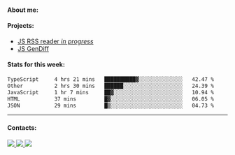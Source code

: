 #### About me:

#### Projects:
- [JS RSS reader *in progress*](https://github.com/GKoil/frontend-project-lvl3)
- [JS GenDiff](https://github.com/GKoil/GenDiff)

#### Stats for this week:
<!--START_SECTION:waka-->

```txt
TypeScript     4 hrs 21 mins   ██████████▓░░░░░░░░░░░░░░   42.47 %
Other          2 hrs 30 mins   ██████░░░░░░░░░░░░░░░░░░░   24.39 %
JavaScript     1 hr 7 mins     ██▓░░░░░░░░░░░░░░░░░░░░░░   10.94 %
HTML           37 mins         █▓░░░░░░░░░░░░░░░░░░░░░░░   06.05 %
JSON           29 mins         █▒░░░░░░░░░░░░░░░░░░░░░░░   04.73 %
```

<!--END_SECTION:waka-->
---
#### Contacts:

<a target='_blank' title='LinkedIn' href="https://www.linkedin.com/in/gkoil/">
  <img src="https://img.shields.io/badge/LinkedIn-0077B5?style=for-the-badge&logo=linkedin&logoColor=white" />
</a>
<a target='_blank' title='Telegram' href="https://t.me/gkoil">
  <img src="https://img.shields.io/badge/Telegram-2CA5E0?style=for-the-badge&logo=telegram&logoColor=white" />
</a>
<a target='_blank' title='Gmail' href="mailto: gk.grigorev@gmail.com">
  <img src="https://img.shields.io/badge/Gmail-D14836?style=for-the-badge&logo=gmail&logoColor=white" />
</a>

